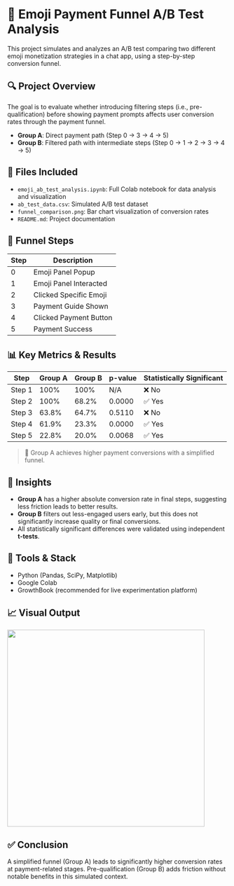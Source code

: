 # 🧪 Emoji Payment Funnel A/B Test Analysis

This project simulates and analyzes an A/B test comparing two different emoji monetization strategies in a chat app, using a step-by-step conversion funnel.

## 🔍 Project Overview

The goal is to evaluate whether introducing filtering steps (i.e., pre-qualification) before showing payment prompts affects user conversion rates through the payment funnel.

- **Group A**: Direct payment path (Step 0 → 3 → 4 → 5)
- **Group B**: Filtered path with intermediate steps (Step 0 → 1 → 2 → 3 → 4 → 5)

## 📁 Files Included

- `emoji_ab_test_analysis.ipynb`: Full Colab notebook for data analysis and visualization
- `ab_test_data.csv`: Simulated A/B test dataset
- `funnel_comparison.png`: Bar chart visualization of conversion rates
- `README.md`: Project documentation

## 🧷 Funnel Steps

| Step | Description                  |
|------|------------------------------|
| 0    | Emoji Panel Popup            |
| 1    | Emoji Panel Interacted       |
| 2    | Clicked Specific Emoji       |
| 3    | Payment Guide Shown          |
| 4    | Clicked Payment Button       |
| 5    | Payment Success              |

## 📊 Key Metrics & Results

| Step     | Group A | Group B | p-value | Statistically Significant |
|----------|---------|---------|---------|----------------------------|
| Step 1   | 100%    | 100%    | N/A     | ❌ No                      |
| Step 2   | 100%    | 68.2%   | 0.0000  | ✅ Yes                     |
| Step 3   | 63.8%   | 64.7%   | 0.5110  | ❌ No                      |
| Step 4   | 61.9%   | 23.3%   | 0.0000  | ✅ Yes                     |
| Step 5   | 22.8%   | 20.0%   | 0.0068  | ✅ Yes                     |

> 🔺 Group A achieves higher payment conversions with a simplified funnel.

## 🧠 Insights

- **Group A** has a higher absolute conversion rate in final steps, suggesting less friction leads to better results.
- **Group B** filters out less-engaged users early, but this does not significantly increase quality or final conversions.
- All statistically significant differences were validated using independent **t-tests**.

## 📌 Tools & Stack

- Python (Pandas, SciPy, Matplotlib)
- Google Colab
- GrowthBook (recommended for live experimentation platform)

## 📈 Visual Output

<img  src="https://github.com/user-attachments/assets/86f401e1-633e-4d69-8fe5-fbc0c4110e58"  width="450">

## ✅ Conclusion

A simplified funnel (Group A) leads to significantly higher conversion rates at payment-related stages. Pre-qualification (Group B) adds friction without notable benefits in this simulated context.

